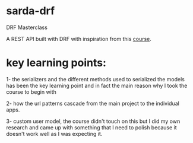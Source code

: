 # sarda-drf
DRF Masterclass

A REST API built with DRF with inspiration from this <a href="https://www.udemy.com/course/django-rest-framework/">course</a>.

# key learning points:
1- the serializers and the different methods used to serialized the models has been the key learning point and in fact the main reason why I took the course to begin with

2- how the url patterns cascade from the main project to the individual apps.

3- custom user model, the course didn't touch on this but I did my own research and came up with something that I need to polish because it doesn't work well as I was expecting it.
